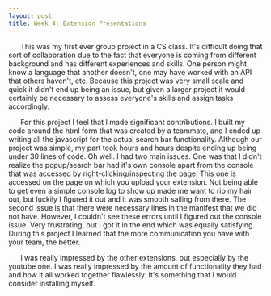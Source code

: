 ```yaml
---
layout: post
title: Week 4: Extension Presentations
---
```


&nbsp;&nbsp;&nbsp;&nbsp;&nbsp;&nbsp;This was my first ever group project in a CS class. It's difficult doing that sort of collaboration due to the fact that everyone is coming from different background and has different experiences and skills. One person might know a language that another doesn't, one may have worked with an API that others haven't, etc. Because this project was very small scale and quick it didn't end up being an issue, but given a larger project it would certainly be necessary to assess everyone's skills and assign tasks accordingly.
<!--more-->

&nbsp;&nbsp;&nbsp;&nbsp;&nbsp;&nbsp;For this project I feel that I made significant contributions. I built my code around the html form that was created by a teammate, and I ended up writing all the javascript for the actual search bar functionality. Although our project was simple, my part took hours and hours despite ending up being under 30 lines of code. Oh well. I had two main issues. One was that I didn't realize the popup/search bar had it's own console apart from the console that was accessed by right-clicking/inspecting the page. This one is accessed on the page on which you upload your extension. Not being able to get even a simple console log to show up made me want to rip my hair out, but luckily I figured it out and it was smooth sailing from there. The second issue is that there were necessary lines in the manifest that we did not have. However, I couldn't see these errors until I figured out the console issue. Very frustrating, but I got it in the end which was equally satisfying. During this project I learned that the more communication you have with your team, the better.

&nbsp;&nbsp;&nbsp;&nbsp;&nbsp;&nbsp;I was really impressed by the other extensions, but especially by the youtube one. I was really impressed by the amount of functionality they had and how it all worked together flawlessly. It's something that I would consider installing myself.

